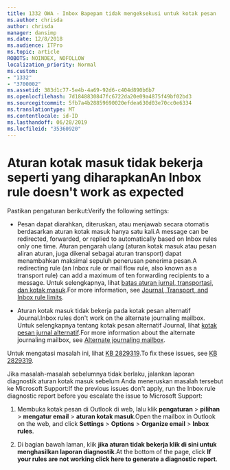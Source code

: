 ```yaml
---
title: 1332 OWA - Inbox Bapepam tidak mengeksekusi untuk kotak pesan
ms.author: chrisda
author: chrisda
manager: dansimp
ms.date: 12/8/2018
ms.audience: ITPro
ms.topic: article
ROBOTS: NOINDEX, NOFOLLOW
localization_priority: Normal
ms.custom:
- "1332"
- "3700002"
ms.assetid: 383d1c77-5e4b-4a69-92d6-c404d890b6b7
ms.openlocfilehash: 7d1848830847fc6722da20e09a4875f49bf02bd3
ms.sourcegitcommit: 5fb7a4b28859690020efdea630d03e70cc0e6334
ms.translationtype: MT
ms.contentlocale: id-ID
ms.lasthandoff: 06/28/2019
ms.locfileid: "35360920"
---
```

# <a name="an-inbox-rule-doesnt-work-as-expected"></a><span data-ttu-id="a9084-102">Aturan kotak masuk tidak bekerja seperti yang diharapkan</span><span class="sxs-lookup"><span data-stu-id="a9084-102">An Inbox rule doesn't work as expected</span></span>

<span data-ttu-id="a9084-103">Pastikan pengaturan berikut:</span><span class="sxs-lookup"><span data-stu-id="a9084-103">Verify the following settings:</span></span>

- <span data-ttu-id="a9084-104">Pesan dapat diarahkan, diteruskan, atau menjawab secara otomatis berdasarkan aturan kotak masuk hanya satu kali.</span><span class="sxs-lookup"><span data-stu-id="a9084-104">A message can be redirected, forwarded, or replied to automatically based on Inbox rules only one time.</span></span> <span data-ttu-id="a9084-105">Aturan pengarah ulang (aturan kotak masuk atau pesan aliran aturan, juga dikenal sebagai aturan transport) dapat menambahkan maksimal sepuluh penerusan penerima pesan.</span><span class="sxs-lookup"><span data-stu-id="a9084-105">A redirecting rule (an Inbox rule or mail flow rule, also known as a transport rule) can add a maximum of ten forwarding recipients to a message.</span></span> <span data-ttu-id="a9084-106">Untuk selengkapnya, lihat [batas aturan jurnal, transportasi, dan kotak masuk](https://docs.microsoft.com/office365/servicedescriptions/exchange-online-service-description/exchange-online-limits).</span><span class="sxs-lookup"><span data-stu-id="a9084-106">For more information, see [Journal, Transport, and Inbox rule limits](https://docs.microsoft.com/office365/servicedescriptions/exchange-online-service-description/exchange-online-limits).</span></span>

- <span data-ttu-id="a9084-107">Aturan kotak masuk tidak bekerja pada kotak pesan alternatif Journal.</span><span class="sxs-lookup"><span data-stu-id="a9084-107">Inbox rules don't work on the alternate journaling mailbox.</span></span> <span data-ttu-id="a9084-108">Untuk selengkapnya tentang kotak pesan alternatif Journal, lihat [kotak pesan jurnal alternatif](https://docs.microsoft.com/Exchange/security-and-compliance/journaling/journaling#alternate-journaling-mailbox).</span><span class="sxs-lookup"><span data-stu-id="a9084-108">For more information about the alternate journaling mailbox, see [Alternate journaling mailbox](https://docs.microsoft.com/Exchange/security-and-compliance/journaling/journaling#alternate-journaling-mailbox).</span></span>

<span data-ttu-id="a9084-109">Untuk mengatasi masalah ini, lihat [KB 2829319](https://support.microsoft.com/kb/2829319).</span><span class="sxs-lookup"><span data-stu-id="a9084-109">To fix these issues, see [KB 2829319](https://support.microsoft.com/kb/2829319).</span></span>

<span data-ttu-id="a9084-110">Jika masalah-masalah sebelumnya tidak berlaku, jalankan laporan diagnostik aturan kotak masuk sebelum Anda meneruskan masalah tersebut ke Microsoft Support:</span><span class="sxs-lookup"><span data-stu-id="a9084-110">If the previous issues don't apply, run the Inbox rule diagnostic report before you escalate the issue to Microsoft Support:</span></span>

1. <span data-ttu-id="a9084-111">Membuka kotak pesan di Outlook di web, lalu klik **pengaturan** \> **pilihan** \> **mengatur email** \> **aturan kotak masuk**.</span><span class="sxs-lookup"><span data-stu-id="a9084-111">Open the mailbox in Outlook on the web, and click **Settings** \> **Options** \> **Organize email** \> **Inbox rules**.</span></span>

2. <span data-ttu-id="a9084-112">Di bagian bawah laman, klik **jika aturan tidak bekerja klik di sini untuk menghasilkan laporan diagnostik**.</span><span class="sxs-lookup"><span data-stu-id="a9084-112">At the bottom of the page, click **If your rules are not working click here to generate a diagnostic report**.</span></span>
